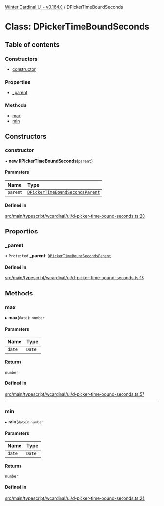 [Winter Cardinal UI - v0.164.0](../index.md) / DPickerTimeBoundSeconds

# Class: DPickerTimeBoundSeconds

## Table of contents

### Constructors

- [constructor](DPickerTimeBoundSeconds.md#constructor)

### Properties

- [\_parent](DPickerTimeBoundSeconds.md#_parent)

### Methods

- [max](DPickerTimeBoundSeconds.md#max)
- [min](DPickerTimeBoundSeconds.md#min)

## Constructors

### constructor

• **new DPickerTimeBoundSeconds**(`parent`)

#### Parameters

| Name | Type |
| :------ | :------ |
| `parent` | [`DPickerTimeBoundSecondsParent`](../interfaces/DPickerTimeBoundSecondsParent.md) |

#### Defined in

[src/main/typescript/wcardinal/ui/d-picker-time-bound-seconds.ts:20](https://github.com/winter-cardinal/winter-cardinal-ui/blob/v0.164.0/src/main/typescript/wcardinal/ui/d-picker-time-bound-seconds.ts#L20)

## Properties

### \_parent

• `Protected` **\_parent**: [`DPickerTimeBoundSecondsParent`](../interfaces/DPickerTimeBoundSecondsParent.md)

#### Defined in

[src/main/typescript/wcardinal/ui/d-picker-time-bound-seconds.ts:18](https://github.com/winter-cardinal/winter-cardinal-ui/blob/v0.164.0/src/main/typescript/wcardinal/ui/d-picker-time-bound-seconds.ts#L18)

## Methods

### max

▸ **max**(`date`): `number`

#### Parameters

| Name | Type |
| :------ | :------ |
| `date` | `Date` |

#### Returns

`number`

#### Defined in

[src/main/typescript/wcardinal/ui/d-picker-time-bound-seconds.ts:57](https://github.com/winter-cardinal/winter-cardinal-ui/blob/v0.164.0/src/main/typescript/wcardinal/ui/d-picker-time-bound-seconds.ts#L57)

___

### min

▸ **min**(`date`): `number`

#### Parameters

| Name | Type |
| :------ | :------ |
| `date` | `Date` |

#### Returns

`number`

#### Defined in

[src/main/typescript/wcardinal/ui/d-picker-time-bound-seconds.ts:24](https://github.com/winter-cardinal/winter-cardinal-ui/blob/v0.164.0/src/main/typescript/wcardinal/ui/d-picker-time-bound-seconds.ts#L24)
